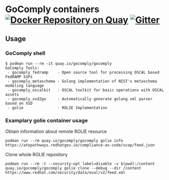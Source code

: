 # GoComply containers [![Docker Repository on Quay](https://quay.io/repository/gocomply/gocomply/status "Docker Repository on Quay")](https://quay.io/repository/gocomply/gocomply) [![Gitter](https://badges.gitter.im/GoComply/community.svg)](https://gitter.im/GoComply/community?utm_source=badge&utm_medium=badge&utm_campaign=pr-badge)

## Usage

### GoComply shell
```
$ podman run --rm -it quay.io/gocomply/gocomply
GoComply Tools: 
 - gocomply_fedramp    - Open source tool for processing OSCAL based FedRAMP SSPs
 - gocomply_metaschema - Golang implementation of NIST's metaschema modeling language
 - gocomply_oscalkit   - OSCAL toolkit for basic operations with OSCAL assets
 - gocomply_xsd2go     - Automatically generate golang xml parser based on XSD
 - golie               - ROLIE Implementation
```


### Examplary golie container usage

Obtain information about remote ROLIE resource
```
podman run --rm quay.io/gocomply/gocomply golie info https://atopathways.redhatgov.io/compliance-as-code/scap/feed.json
```

Clone whole ROLIE repository

```
podman run --rm -t --security-opt label=disable -v $(pwd):/content quay.io/gocomply/gocomply golie clone --debug --dir /content https://www.redhat.com/security/data/oval/v2/feed.xml
```
